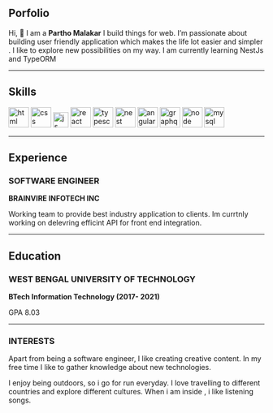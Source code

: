 ## Porfolio

Hi, 👋 I am a **Partho Malakar** I build things for web. I’m passionate about building user friendly application which makes the life lot easier and simpler . I like to explore new possibilities on my way. I am currently learning NestJs and TypeORM

---

## Skills

<p align='left'>
  <img src="https://upload.wikimedia.org/wikipedia/commons/thumb/6/61/HTML5_logo_and_wordmark.svg/2048px-HTML5_logo_and_wordmark.svg.png" alt="html" width="40" height="40">
  <img src='https://upload.wikimedia.org/wikipedia/commons/thumb/d/d5/CSS3_logo_and_wordmark.svg/1200px-CSS3_logo_and_wordmark.svg.png' alt="css" width="40" height="40">
  <img src='https://upload.wikimedia.org/wikipedia/commons/6/6a/JavaScript-logo.png' height='30' width='auto' alt="js">
  <img src="https://upload.wikimedia.org/wikipedia/commons/thumb/a/a7/React-icon.svg/1280px-React-icon.svg.png" alt="react" width="auto" height="40"/>
  <img src="https://upload.wikimedia.org/wikipedia/commons/thumb/4/4c/Typescript_logo_2020.svg/1024px-Typescript_logo_2020.svg.png" alt="typescript" width="auto" height="40"/>
  <img src="https://d33wubrfki0l68.cloudfront.net/e937e774cbbe23635999615ad5d7732decad182a/26072/logo-small.ede75a6b.svg" alt="nest" width="auto" height="40"/>
  <img src="https://angular.io/assets/images/logos/angular/angular.svg" alt="angular" width="40" height="40"/>
  <img src="https://upload.wikimedia.org/wikipedia/commons/thumb/1/17/GraphQL_Logo.svg/1200px-GraphQL_Logo.svg.png" alt="graphql" width="auto" height="40"/>
  <img src="https://upload.wikimedia.org/wikipedia/commons/thumb/d/d9/Node.js_logo.svg/440px-Node.js_logo.svg.png" alt="node" width="auto" height="40"/>
  <img src="https://upload.wikimedia.org/wikipedia/en/thumb/d/dd/MySQL_logo.svg/200px-MySQL_logo.svg.png" alt="mysql" width="auto" height="40"/>
</p>

---

## Experience

### **SOFTWARE ENGINEER**
**BRAINVIRE INFOTECH INC**

Working team to provide best industry application to clients. Im currtnly working on delevring efficint API for front end integration.

---

## Education

### **WEST BENGAL UNIVERSITY OF TECHNOLOGY**
**BTech Information Technology (2017- 2021)**

GPA 8.03

---

### INTERESTS

Apart from being a software engineer, I like creating creative content. In my free time I like to gather knowledge about new technologies. 

I enjoy being outdoors, so i go for run everyday. I love travelling to different countries and explore different cultures. When i am inside , i like listening songs.
